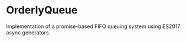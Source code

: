 # OrderlyQueue
Implementation of a promise-based FIFO queuing system using ES2017 async generators.
